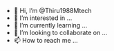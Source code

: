 - 👋 Hi, I’m @Thiru1988Mtech
- 👀 I’m interested in ...
- 🌱 I’m currently learning ...
- 💞️ I’m looking to collaborate on ...
- 📫 How to reach me ...

<!---
Thiru1988Mtech/Thiru1988Mtech is a ✨ special ✨ repository because its `README.md` (this file) appears on your GitHub profile.
You can click the Preview link to take a look at your changes.
--->
